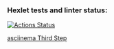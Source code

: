 ### Hexlet tests and linter status:
[![Actions Status](https://github.com/erasskazov/php-project-lvl2/workflows/hexlet-check/badge.svg)](https://github.com/erasskazov/php-project-lvl2/actions)


[asciinema Third Step](https://asciinema.org/a/85OP8bfGMOYT5yoIJpAsL99Ni)